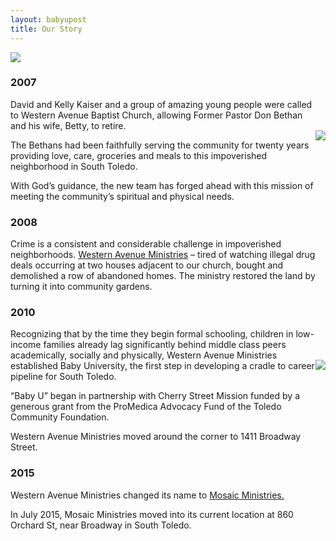 ```yaml
---
layout: babyupost
title: Our Story
---
```



![](https://c2.staticflickr.com/6/5732/21195537023_b0c31cfdd2_o.jpg)

</center>


### 2007

<div class="largescreens-only" style="margin-top:50px;float:right;text-align:center;"><img border="0"  src="https://c2.staticflickr.com/6/5657/21816427615_484f3c88b1_m.jpg"></div>

David and Kelly Kaiser and a group of amazing young people were called to Western Avenue Baptist Church, allowing Former Pastor Don Bethan and his wife, Betty, to retire. 

The Bethans had been faithfully serving the community for twenty years providing love, care, groceries and meals to this impoverished neighborhood in South Toledo. 

With God’s guidance, the new team has forged ahead with this mission of meeting the community’s spiritual and physical needs.


### 2008

Crime is a consistent and considerable challenge in impoverished neighborhoods. [Western Avenue Ministries](http://wamteam.org/) – tired of watching illegal drug deals occurring at two houses adjacent to our church, bought and demolished a row of abandoned homes. The ministry restored the land by turning it into community gardens.


### 2010

<div class="largescreens-only" style="margin-top:50px;float:right;text-align:center;"><img border="0"  src="https://c2.staticflickr.com/6/5759/21628543658_e89ff4abb6_m.jpg"></div>

Recognizing that by the time they begin formal schooling, children in low-income families already lag significantly behind middle class peers academically, socially and physically, Western Avenue Ministries established Baby University, the first step in developing a cradle to career pipeline for South Toledo. 

“Baby U” began in partnership with Cherry Street Mission funded by a generous grant from the ProMedica Advocacy Fund of the Toledo Community Foundation.


Western Avenue Ministries moved around the corner to 1411 Broadway Street. 


### 2015

Western Avenue Ministries changed its name to [Mosaic Ministries.](http://babyutoledo.com/164/mosaic-ministries-of-south-toledo/)

In July 2015, Mosaic Ministries moved into its current location at 860 Orchard St, near Broadway in South Toledo.
